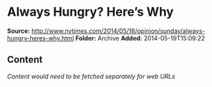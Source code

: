 # Always Hungry? Here’s Why

**Source:** http://www.nytimes.com/2014/05/18/opinion/sunday/always-hungry-heres-why.html
**Folder:** Archive
**Added:** 2014-05-19T15:09:22




## Content
*Content would need to be fetched separately for web URLs*
